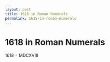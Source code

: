 ```yaml
---
layout: post
title: 1618 in Roman Numerals
permalink: 1618-in-roman-numerals
---
```


# 1618 in Roman Numerals

1618 = MDCXVIII

